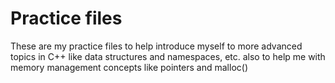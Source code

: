 # Practice files

These are my practice files to help introduce myself to more advanced topics in C++ like
data structures and namespaces, etc. also to help me with memory management concepts like pointers and malloc()